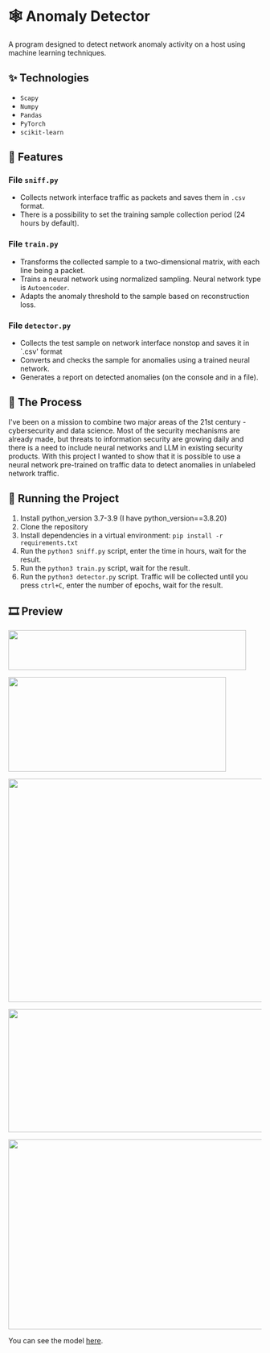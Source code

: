 # 🕸 Anomaly Detector

A program designed to detect network anomaly activity on a host using machine learning techniques.

## ✨ Technologies

- `Scapy`
- `Numpy`
- `Pandas`
- `PyTorch`
- `scikit-learn`

## 🚀 Features

### File `sniff.py`
- Collects network interface traffic as packets and saves them in `.csv` format.
- There is a possibility to set the training sample collection period (24 hours by default).

### File `train.py`
- Transforms the collected sample to a two-dimensional matrix, with each line being a packet.
- Trains a neural network using normalized sampling. Neural network type is `Autoencoder`.
- Adapts the anomaly threshold to the sample based on reconstruction loss.

### File `detector.py`
- Collects the test sample on network interface nonstop and saves it in `.csv' format
- Converts and checks the sample for anomalies using a trained neural network. 
- Generates a report on detected anomalies (on the console and in a file).
 
## 📍 The Process

I've been on a mission to combine two major areas of the 21st century - cybersecurity and data science. Most of the security mechanisms are already made, but threats to information security are growing daily and there is a need to include neural networks and LLM in existing security products. With this project I wanted to show that it is possible to use a neural network pre-trained on traffic data to detect anomalies in unlabeled network traffic.   

## 🚦 Running the Project

1. Install python_version 3.7-3.9 (I have python_version==3.8.20)
2. Clone the repository
3. Install dependencies in a virtual environment: `pip install -r requirements.txt`
4. Run the `python3 sniff.py` script, enter the time in hours, wait for the result. 
5. Run the `python3 train.py` script, wait for the result.
6. Run the `python3 detector.py` script. Traffic will be collected until you press `ctrl+C`, enter the number of epochs, wait for the result.

## 🎞️ Preview

<img src="https://github.com/user-attachments/assets/7e801460-a1c6-4f41-8a90-6e86891565db" width="473.3" height="79"><br/>

<img src="https://github.com/user-attachments/assets/68a9b4b1-782a-41b4-82e0-b818ef9efe8f" width="432.7" height="187.56"><br/>

<img src="https://github.com/user-attachments/assets/f73c33bf-740a-4b26-8ada-ec7ad1c40319" width="795.3" height="443.3"><br/>

<img src="https://github.com/user-attachments/assets/b924f39f-0655-4dde-9876-7343dcb9b729" width="657.3" height="244.3"><br/>

<img src="https://github.com/user-attachments/assets/39e6dccd-a640-459e-a2c0-3f8cf9fbe7e8" width="754.7" height="377.3"><br/>


You can see the model [here](https://netron.app/).
